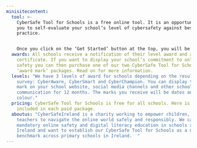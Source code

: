```yaml
---
minisitecontent:
  tool: >-
    CyberSafe Tool for Schools is a free online tool. It is an opportunity for
    you to self-evaluate your school’s level of cybersafety against best
    practice.


    Once you click on the ‘Get Started’ button at the top, you will be asked to register by email, and you’re good to go! Relative to your school size your dashboard will give you a specific number of leaders, teachers and pupils who must complete the short online survey, which takes no more than 15 minutes. Once the surveys are complete you can submit the results and we do the rest.
  awards: All schools receive a notification of their level award and a completion
    certificate. If you want to display your school’s commitment to online
    safety you can then purchase one of our two CyberSafe Tool for Schools
    ‘award mark’ packages. Read on for more information.
  levels: "We have 3 levels of award for schools depending on the results of the
    survey: CyberAware, CyberSmart and CyberChampion. You can display this award
    mark on your school website, social media channels and other school
    communication for 12 months. The marks you receive will be dates and in full
    colour."
  pricing: CyberSafe Tool for Schools is free for all schools. Here is what is
    included in each paid package.
  aboutus: "CyberSafeIreland is a charity working to empower children, parents and
    teachers to navigate the online world safely and responsibly. We call for
    mandatory online safety and digital literacy education in schools across
    Ireland and want to establish our CyberSafe Tool for Schools as a national
    benchmark across primary schools in Ireland.  "
---
```

